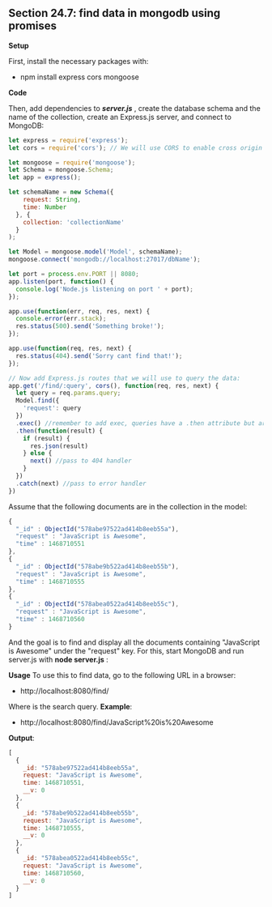 ## Section 24.7: find data in mongodb using promises

**Setup**

First, install the necessary packages with:
- npm install express cors mongoose

**Code**

Then, add dependencies to ***server.js*** , create the database schema and the name of the collection, 
create an Express.js server, and connect to MongoDB:
```js
let express = require('express');
let cors = require('cors'); // We will use CORS to enable cross origin domain requests.

let mongoose = require('mongoose');
let Schema = mongoose.Schema;
let app = express();

let schemaName = new Schema({
    request: String,
    time: Number
  }, {
    collection: 'collectionName'
  }
);

let Model = mongoose.model('Model', schemaName);
mongoose.connect('mongodb://localhost:27017/dbName');

let port = process.env.PORT || 8080;
app.listen(port, function() {
  console.log('Node.js listening on port ' + port);
});

app.use(function(err, req, res, next) {
  console.error(err.stack);
  res.status(500).send('Something broke!');
});

app.use(function(req, res, next) {
  res.status(404).send('Sorry cant find that!');
});

// Now add Express.js routes that we will use to query the data:
app.get('/find/:query', cors(), function(req, res, next) {
  let query = req.params.query;
  Model.find({
    'request': query
  })
  .exec() //remember to add exec, queries have a .then attribute but aren't promises
  .then(function(result) {
    if (result) {
      res.json(result)
    } else {
      next() //pass to 404 handler
    }
  })
  .catch(next) //pass to error handler
})
```
Assume that the following documents are in the collection in the model:
```js
{
  "_id" : ObjectId("578abe97522ad414b8eeb55a"),
  "request" : "JavaScript is Awesome",
  "time" : 1468710551
},
{
  "_id" : ObjectId("578abe9b522ad414b8eeb55b"),
  "request" : "JavaScript is Awesome",
  "time" : 1468710555
},
{
  "_id" : ObjectId("578abea0522ad414b8eeb55c"),
  "request" : "JavaScript is Awesome",
  "time" : 1468710560
}
```

And the goal is to find and display all the documents containing "JavaScript is Awesome" under the 
"request" key. For this, start MongoDB and run server.js with **node server.js** :

**Usage**
To use this to find data, go to the following URL in a browser:
- http://localhost:8080/find/<query>

Where <query> is the search query.
**Example**:
- http://localhost:8080/find/JavaScript%20is%20Awesome

**Output**:
```js
[
  {
    _id: "578abe97522ad414b8eeb55a",
    request: "JavaScript is Awesome",
    time: 1468710551,
    __v: 0
  },
  {
    _id: "578abe9b522ad414b8eeb55b",
    request: "JavaScript is Awesome",
    time: 1468710555,
    __v: 0
  },
  {
    _id: "578abea0522ad414b8eeb55c",
    request: "JavaScript is Awesome",
    time: 1468710560,
    __v: 0
  }
]
```